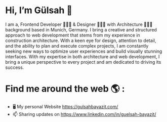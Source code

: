# Hi, I’m Gülsah 👋
I am a, Frontend Developer 👩🏻‍💻 & Designer 👩🏼‍🎨 with Architecture 👷🏼‍♀️ background based in Munich, Germany. I bring a creative and structured approach to web development that stems from my experience in construction architecture. With a keen eye for design, attention to detail, and the ability to plan and execute complex projects, I am constantly seeking new ways to optimize user experiences and build visually stunning interfaces. With my expertise in both architecture and web development, I bring a unique perspective to every project and am dedicated to driving its success.
# Find me around the web 🌎 :
- 🖥 My personal Website https://gulsahbayazit.com/
- 📫 Sharing updates on https://www.linkedin.com/in/guelsah-bayazit/

<!---
gulsahbayazit/gulsahbayazit is a ✨ special ✨ repository because its `README.md` (this file) appears on your GitHub profile.
You can click the Preview link to take a look at your changes.
--->
